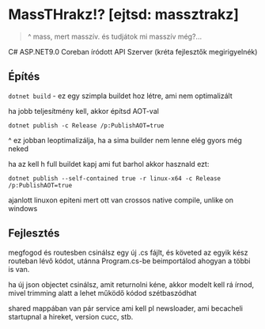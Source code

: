 # MassTHrakz!? [ejtsd: massztrakz]
> ^ mass, mert masszív. és tudjátok mi masszív még?...

C# ASP.NET9.0 Coreban íródott API Szerver (kréta fejlesztők megirigyelnék)

## Építés
`dotnet build` - ez egy szimpla buildet hoz létre, ami nem optimalizált

ha jobb teljesítmény kell, akkor építsd AOT-val
```shell
dotnet publish -c Release /p:PublishAOT=true
```
^ ez jobban leoptimalizálja, ha a sima builder nem lenne elég gyors még neked

ha az kell h full buildet kapj ami fut barhol akkor hasznald ezt:
```shell
dotnet publish --self-contained true -r linux-x64 -c Release /p:PublishAOT=true
```

ajanlott linuxon epiteni mert ott van crossos native compile, unlike on windows

## Fejlesztés
megfogod és routesben csinálsz egy új .cs fájlt, és követed az egyik kész routeban lévő kódot, utánna Program.cs-be beimportálod ahogyan a többi is van.

ha új json objectet csinálsz, amit returnolni kéne, akkor modelt kell rá írnod, mivel trimming alatt a lehet működő kódod szétbaszódhat

shared mappában van pár service ami kell pl newsloader, ami becacheli startupnal a hireket, version cucc, stb.